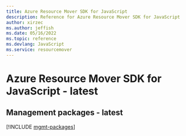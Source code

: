 ```yaml
---
title: Azure Resource Mover SDK for JavaScript
description: Reference for Azure Resource Mover SDK for JavaScript
author: xirzec
ms.author: jeffish
ms.date: 05/16/2022
ms.topic: reference
ms.devlang: JavaScript
ms.service: resourcemover
---
```

# Azure Resource Mover SDK for JavaScript - latest
## Management packages - latest
[!INCLUDE [mgmt-packages](resource-mover-mgmt-index.md)]
